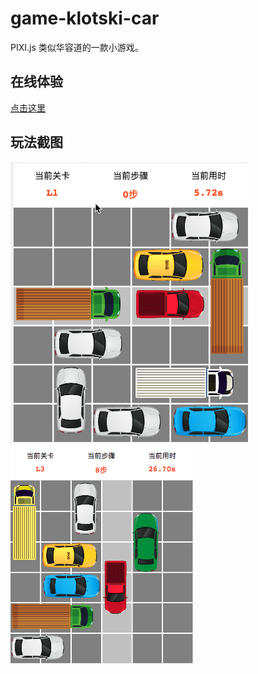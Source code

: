 # game-klotski-car
PIXI.js 类似华容道的一款小游戏。

## 在线体验

[点击这里](http://vace.me/game-klotski-car/)

## 玩法截图

![开始](_screenshots/img1.png)
![过关](_screenshots/img2.png)
